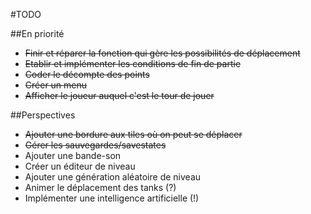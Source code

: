 #TODO

##En priorité

  - ~~Finir et réparer la fonction qui gère les possibilités de déplacement~~
  - ~~Etablir et implémenter les conditions de fin de partie~~
  - ~~Coder le décompte des points~~
  - ~~Créer un menu~~
  - ~~Afficher le joueur auquel c'est le tour de jouer~~
  
##Perspectives

  - ~~Ajouter une bordure aux tiles où on peut se déplacer~~
  - ~~Gérer les sauvegardes/savestates~~
  - Ajouter une bande-son
  - Créer un éditeur de niveau
  - Ajouter une génération aléatoire de niveau
  - Animer le déplacement des tanks (?)
  - Implémenter une intelligence artificielle (!)